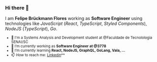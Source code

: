 ### Hi there 👋

I am **Felipe Brückmann Flores** working as **Software Engineer** using technologies like _JavaScript_ (_React_, _TypeScript_, _Styled Components_), _NodeJS_ (_TypeScript_), _Go_.󠀠

<sub>

- :school: I'm a Systems Analysis and Development student at @Faculdade de Tecnolologia SENAI/SC
- 🔭 I’m currently working as **Software Engineer at @3778**
- 🌱 I’m currently learning **React, NodeJS, GraphQL, GoLang, Vala, ...**
- 📫 How to reach me: [Linkedin](https://www.linkedin.com/in/felipefloress/)**

</sub>
